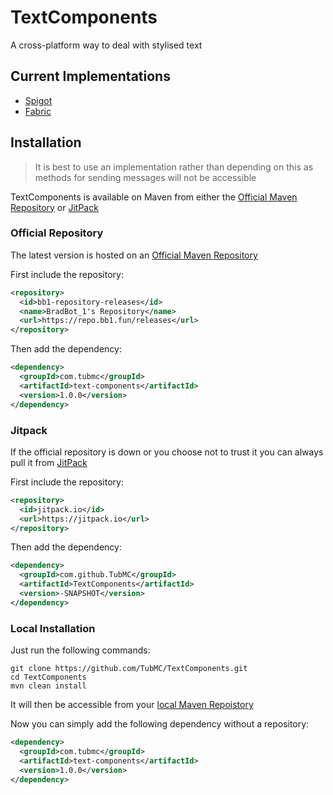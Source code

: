 # TextComponents

A cross-platform way to deal with stylised text

## Current Implementations

- [Spigot](https://github.com/TubMC/TextComponents-Spigot)
- [Fabric](https://github.com/TubMC/TextComponents-Fabric)

## Installation

> It is best to use an implementation rather than depending on this as  methods for sending messages will not be accessible

TextComponents is available on Maven from either the [Official Maven Repository](https://repo.bb1.fun/#/releases/com/tubmc/text-components) or [JitPack](https://jitpack.io/#TubMC/TextComponents)

### Official Repository

The latest version is hosted on an [Official Maven Repository](https://repo.bb1.fun/#/releases/com/tubmc/text-components)

First include the repository:

```xml
<repository>
  <id>bb1-repository-releases</id>
  <name>BradBot_1's Repository</name>
  <url>https://repo.bb1.fun/releases</url>
</repository>
```

Then add the dependency:

```xml
<dependency>
  <groupId>com.tubmc</groupId>
  <artifactId>text-components</artifactId>
  <version>1.0.0</version>
</dependency>
```

### Jitpack

If the official repository is down or you choose not to trust it you can always pull it from [JitPack](https://jitpack.io/#TubMC/TextComponents)

First include the repository:

```xml
<repository>
  <id>jitpack.io</id>
  <url>https://jitpack.io</url>
</repository>
```

Then add the dependency:

```xml
<dependency>
  <groupId>com.github.TubMC</groupId>
  <artifactId>TextComponents</artifactId>
  <version>-SNAPSHOT</version>
</dependency>
```

### Local Installation

Just run the following commands:

```shell
git clone https://github.com/TubMC/TextComponents.git
cd TextComponents
mvn clean install
```

It will then be accessible from your [local Maven Repoistory](https://www.javatpoint.com/maven-repository)

Now you can simply add the following dependency without a repository:

```xml
<dependency>
  <groupId>com.tubmc</groupId>
  <artifactId>text-components</artifactId>
  <version>1.0.0</version>
</dependency>
```
